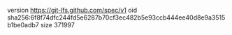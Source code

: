 version https://git-lfs.github.com/spec/v1
oid sha256:6f8f74dfc244fd5e6287b70cf3ec482b5e93ccb444ee40d8e9a3515b1be0adb7
size 371997
